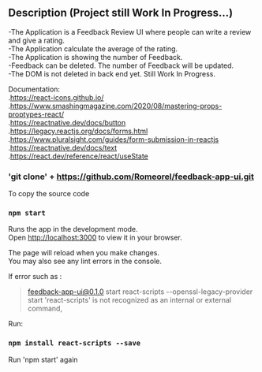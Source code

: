 ## Description (Project still Work In Progress...)
-The Application is a Feedback Review UI where people can write a review and give a rating. \
-The Application calculate the average of the rating. \
-The Application is showing the number of Feedback. \
-Feedback can be deleted. The number of Feedback will be updated. \
-The DOM is not deleted in back end yet. Still Work In Progress.

Documentation: \
  .https://react-icons.github.io/ \
  .https://www.smashingmagazine.com/2020/08/mastering-props-proptypes-react/ \
  .https://reactnative.dev/docs/button \
  .https://legacy.reactjs.org/docs/forms.html \
  .https://www.pluralsight.com/guides/form-submission-in-reactjs \
  .https://reactnative.dev/docs/text \
  .https://react.dev/reference/react/useState


### 'git clone' + https://github.com/Romeorel/feedback-app-ui.git

To copy the source code

### `npm start`

Runs the app in the development mode.\
Open [http://localhost:3000](http://localhost:3000) to view it in your browser.

The page will reload when you make changes.\
You may also see any lint errors in the console.

If error such as :
> feedback-app-ui@0.1.0 start
> react-scripts --openssl-legacy-provider start
'react-scripts' is not recognized as an internal or external command,

Run:
### `npm install react-scripts --save`

Run 'npm start' again

